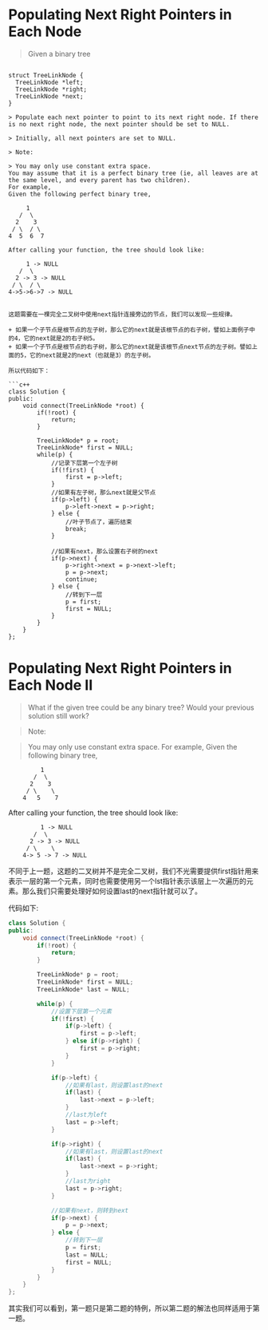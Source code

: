 # Populating Next Right Pointers in Each Node

> Given a binary tree

>```
    struct TreeLinkNode {
      TreeLinkNode *left;
      TreeLinkNode *right;
      TreeLinkNode *next;
    }
```
> Populate each next pointer to point to its next right node. If there is no next right node, the next pointer should be set to NULL.

> Initially, all next pointers are set to NULL.

> Note:

> You may only use constant extra space.
You may assume that it is a perfect binary tree (ie, all leaves are at the same level, and every parent has two children).
For example,
Given the following perfect binary tree,
```
         1
       /  \
      2    3
     / \  / \
    4  5  6  7
```
After calling your function, the tree should look like:
```
         1 -> NULL
       /  \
      2 -> 3 -> NULL
     / \  / \
    4->5->6->7 -> NULL
```

这题需要在一棵完全二叉树中使用next指针连接旁边的节点，我们可以发现一些规律。

+ 如果一个子节点是根节点的左子树，那么它的next就是该根节点的右子树，譬如上面例子中的4，它的next就是2的右子树5。
+ 如果一个子节点是根节点的右子树，那么它的next就是该根节点next节点的左子树。譬如上面的5，它的next就是2的next（也就是3）的左子树。

所以代码如下：

```c++
class Solution {
public:
    void connect(TreeLinkNode *root) {
        if(!root) {
            return;
        }

        TreeLinkNode* p = root;
        TreeLinkNode* first = NULL;
        while(p) {
            //记录下层第一个左子树
            if(!first) {
                first = p->left;
            }
            //如果有左子树，那么next就是父节点
            if(p->left) {
                p->left->next = p->right;
            } else {
                //叶子节点了，遍历结束
                break;
            }

            //如果有next，那么设置右子树的next
            if(p->next) {
                p->right->next = p->next->left;
                p = p->next;
                continue;
            } else {
                //转到下一层
                p = first;
                first = NULL;
            }
        }
    }
};
```

# Populating Next Right Pointers in Each Node II

> What if the given tree could be any binary tree? Would your previous solution still work?

> Note:

> You may only use constant extra space.
For example,
Given the following binary tree,
```
         1
       /  \
      2    3
     / \    \
    4   5    7
```
After calling your function, the tree should look like:
```
         1 -> NULL
       /  \
      2 -> 3 -> NULL
     / \    \
    4-> 5 -> 7 -> NULL
```

不同于上一题，这题的二叉树并不是完全二叉树，我们不光需要提供first指针用来表示一层的第一个元素，同时也需要使用另一个lst指针表示该层上一次遍历的元素。那么我们只需要处理好如何设置last的next指针就可以了。

代码如下:

```c++
class Solution {
public:
    void connect(TreeLinkNode *root) {
        if(!root) {
            return;
        }

        TreeLinkNode* p = root;
        TreeLinkNode* first = NULL;
        TreeLinkNode* last = NULL;

        while(p) {
            //设置下层第一个元素
            if(!first) {
                if(p->left) {
                    first = p->left;
                } else if(p->right) {
                    first = p->right;
                }
            }

            if(p->left) {
                //如果有last，则设置last的next
                if(last) {
                    last->next = p->left;
                }
                //last为left
                last = p->left;
            }

            if(p->right) {
                //如果有last，则设置last的next
                if(last) {
                    last->next = p->right;
                }
                //last为right
                last = p->right;
            }

            //如果有next，则转到next
            if(p->next) {
                p = p->next;
            } else {
                //转到下一层
                p = first;
                last = NULL;
                first = NULL;
            }
        }
    }
};
```

其实我们可以看到，第一题只是第二题的特例，所以第二题的解法也同样适用于第一题。
